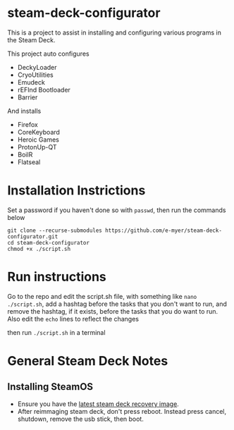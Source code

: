 # steam-deck-configurator

This is a project to assist in installing and configuring various programs in the Steam Deck.

This project auto configures

- DeckyLoader
- CryoUtilities
- Emudeck
- rEFInd Bootloader
- Barrier

And installs

- Firefox
- CoreKeyboard
- Heroic Games
- ProtonUp-QT
- BoilR
- Flatseal

# Installation Instrictions
Set a password if you haven't done so with `passwd`, then run the commands below

```
git clone --recurse-submodules https://github.com/e-myer/steam-deck-configurator.git
cd steam-deck-configurator
chmod +x ./script.sh
```

# Run instructions
Go to the repo and edit the script.sh file, with something like `nano ./script.sh`, add a hashtag before the tasks that you don't want to run, and remove the hashtag, if it exists, before the tasks that you do want to run. Also edit the `echo` lines to reflect the changes

then run `./script.sh` in a terminal

# General Steam Deck Notes

## Installing SteamOS

- Ensure you have the [latest steam deck recovery image](https://help.steampowered.com/en/faqs/view/1B71-EDF2-EB6D-2BB3).
- After reimmaging steam deck, don't press reboot. Instead press cancel, shutdown, remove the usb stick, then boot.
